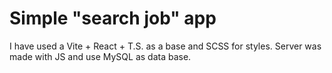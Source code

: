 # Simple "search job" app
I have used a Vite + React + T.S. as a base and SCSS for styles.
Server was made with JS and use MySQL as data base.
